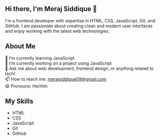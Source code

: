 ## Hi there, I'm Meraj Siddique 👋
I'm a frontend developer with expertise in HTML, CSS, JavaScript, Git, and GitHub. I am passionate about creating clean and modern user interfaces and enjoy working with the latest web technologies.

## About Me
🌱 I’m currently learning JavaScript<br>
🔭 I’m currently working on a project using JavaScript<br>
💬 Ask me about web development, frontend design, or anything related to tech!<br>
📫 How to reach me: merajsiddique09@gmail.com<br>
😄 Pronouns: He/Him

## My Skills
* HTML
* CSS
* JavaScript
* Git
* GitHub
